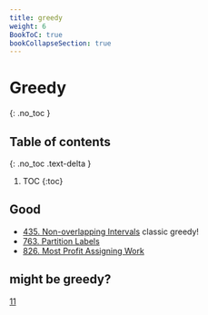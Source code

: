 ```yaml
---
title: greedy
weight: 6
BookToC: true
bookCollapseSection: true
---
```


#  Greedy
{: .no_toc }

## Table of contents
{: .no_toc .text-delta }

1. TOC
{:toc}

## Good
- [435. Non-overlapping Intervals](435) classic greedy!
- [763. Partition Labels](763)
- [826. Most Profit Assigning Work](826)

## might be greedy?
[11](11)